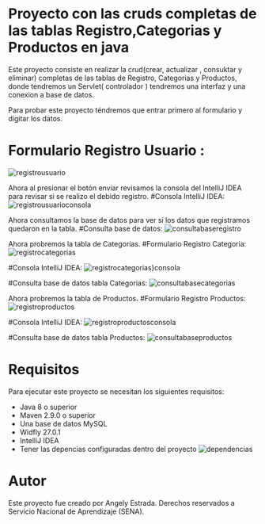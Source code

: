 # Proyecto con las cruds completas de las tablas Registro,Categorias y Productos en java

Este proyecto consiste en realizar la crud(crear, actualizar , consuktar y eliminar) completas de las tablas de Registro, Categorias y Productos, donde tendremos un Servlet( controlador ) tendremos una interfaz y una conexion a base de datos.

Para probar este proyecto téndremos que entrar primero al formulario y digitar los datos. 
# Formulario Registro Usuario :
![registrousuario](https://github.com/noritat/Taller_7/assets/128448216/7f904b2e-4c84-46a8-8410-1289301edebb)

 Ahora al presionar el botón enviar revisamos la consola del IntelliJ IDEA para revisar si se realizo el debido registro.
 #Consola IntelliJ IDEA:
 ![registrousuarioconsola](https://github.com/noritat/Taller_7/assets/128448216/01b3afde-1341-4a5c-91f5-6db2a7f886df)

Ahora consultamos la base de datos para ver si los datos que registramos quedaron en la tabla.
#Consulta base de datos:
![consultabaseregistro](https://github.com/noritat/Taller_7/assets/128448216/c91c514b-3119-42c5-96c7-ebc9a9a1184b)

Ahora probremos la tabla de Categorias.
#Formulario Registro Categoria:
![registrocategorias](https://github.com/noritat/Taller_7/assets/128448216/a1b41cf6-9590-4009-b214-701e77ef3283)

#Consola IntelliJ IDEA:
![registrocategorias}consola](https://github.com/noritat/Taller_7/assets/128448216/d523d546-ec97-4dff-8253-a84f78809200)

#Consulta base de datos tabla Categorias:
![consultabasecategorias](https://github.com/noritat/Taller_7/assets/128448216/b369172e-fc7f-416a-a500-d1f4f3bdd55f)


Ahora probremos la tabla de Productos.
#Formulario Registro Productos:
![registroproductos](https://github.com/noritat/Taller_7/assets/128448216/47fdab2e-053d-4b6c-8d86-cffb2cb3d133)


#Consola IntelliJ IDEA:
![registroproductosconsola](https://github.com/noritat/Taller_7/assets/128448216/45ae712a-85e9-4911-8eb8-b30974fa6d2c)


#Consulta base de datos tabla Productos:
![consultabaseproductos](https://github.com/noritat/Taller_7/assets/128448216/34fe950e-a0b6-4388-8151-90d8c25193a7)


# Requisitos

Para ejecutar este proyecto se necesitan los siguientes requisitos:
- Java 8 o superior
- Maven 2.9.0 o superior
- Una base de datos MySQL
- Widfly 27.0.1
- IntelliJ IDEA
- Tener las depencias configuradas dentro del proyecto 
![dependencias](https://github.com/noritat/Taller_6_JavaWeb/assets/128448216/7a6cf666-bf37-4d96-80a7-188db646bd58)


# Autor

Este proyecto fue creado por Angely Estrada.
Derechos reservados a Servicio Nacional de Aprendizaje (SENA).






